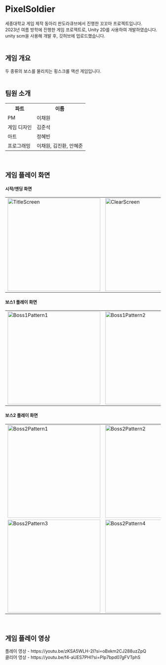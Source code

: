 <h1> PixelSoldier </h1>
세종대학교 게임 제작 동아리 판도라큐브에서 진행한 꼬꼬마 프로젝트입니다.<br>
2023년 여름 방학에 진행한 게임 프로젝트로, Unity 2D를 사용하여 개발하였습니다.<br>
unity scm을 사용해 개발 후, 깃허브에 업로드했습니다.<br>
<br>

<h2> 게임 개요 </h2>
두 종류의 보스를 물리치는 횡스크롤 액션 게임입니다.<br>
<br>

<h2> 팀원 소개 </h2>
<table>
  <tr>
    <th>파트</th>
    <th>이름</th>
  </tr>
  <tr>
    <td>PM</td>
    <td>이채원</td>
  </tr>
  <tr>
    <td>게임 디자인</td>
    <td>김준석</td>
  </tr>
  <tr>
    <td>아트</td>
    <td>정혜빈</td>
  </tr>
  <tr>
    <td>프로그래밍</td>
    <td>이채원, 김진환, 안혜준</td>
  </tr>
</table>
<br>


<h2> 게임 플레이 화면 </h2>
<h4> 시작/엔딩 화면 </h4>
<table>
  <tr>
    <td><img src="https://github.com/user-attachments/assets/ed46a956-9096-4e81-8504-0d2f292729e3" alt="TitleScreen" width="300"></td>
    <td><img src="https://github.com/user-attachments/assets/0dfbf64e-53d9-4af5-bda3-b4a926ec56be" alt="ClearScreen" width="300"></td>
  </tr>
</table>
<h4> 보스1 플레이 화면 </h4>
<table>
  <tr>
    <td><img src="https://github.com/user-attachments/assets/0c7f5812-1610-465b-83ed-f9c9a76f97a7" alt="Boss1Pattern1" width="300"></td>
    <td><img src="https://github.com/user-attachments/assets/463753d6-fe81-4809-8c7a-7ca16953cd94" alt="Boss1Pattern2" width="300"></td>
    <td><img src="https://github.com/user-attachments/assets/c55d6ade-b08f-4144-a35d-80bb8b1e24d2" alt="Boss1Pattern3" width="300"></td>
  </tr>
</table>
<h4> 보스2 플레이 화면 </h4>
<table>
  <tr>
    <td><img src="https://github.com/user-attachments/assets/59fc190a-fff3-488c-accc-ea4a7fadbd2d" alt="Boss2Pattern1" width="300"></td>
    <td><img src="https://github.com/user-attachments/assets/a0674e96-4a0a-4be7-8e4e-039c39972f0b" alt="Boss2Pattern2" width="300"></td>
  </tr>
  <tr>
    <td><img src="https://github.com/user-attachments/assets/5d52765a-4d3d-4168-83f4-cfe9c6653c80" alt="Boss2Pattern3" width="300"></td>
    <td><img src="https://github.com/user-attachments/assets/ef76dba3-6814-49a3-b764-a0ede62a76be" alt="Boss2Pattern4" width="300"></td>
  </tr>
</table>
<br>

<h2> 게임 플레이 영상 </h2>
플레이 영상 - https://youtu.be/zKSA5WLH-2I?si=oBxkm2CJ288uzZpQ <br>
클리어 영상 - https://youtu.be/f4-aUES7PHI?si=Plp7bpd07gFVTphS
